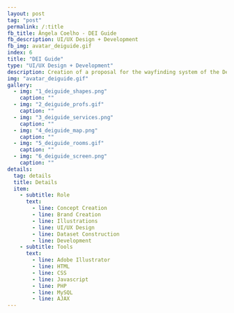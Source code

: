 ```yaml
---
layout: post
tag: "post"
permalink: /:title
fb_title: Ângela Coelho - DEI Guide
fb_description: UI/UX Design + Development
fb_img: avatar_deiguide.gif
index: 6
title: "DEI Guide"
type: "UI/UX Design + Development"
description: Creation of a proposal for the wayfinding system of the Department of Informatics Engineering (DEI) at the University of Coimbra, Portugal. The system presented the teacher’s bureaus and the way to get there, the different services available inside the department and the path to every room of the building. This academic project was developed in group and consisted in finding the better solution to accurately communicate the information needed by the user as quickly as possible. Thus, the approach followed was to associate each one of the main places to a different shape with a specific colour and concentrate all the communication basis in these elementary shapes.
img: "avatar_deiguide.gif"
gallery:
  - img: "1_deiguide_shapes.png"
    caption: ""
  - img: "2_deiguide_profs.gif"
    caption: ""
  - img: "3_deiguide_services.png"
    caption: ""
  - img: "4_deiguide_map.png"
    caption: ""
  - img: "5_deiguide_rooms.gif"
    caption: ""
  - img: "6_deiguide_screen.png"
    caption: ""
details:
  tag: details
  title: Details
  item:
    - subtitle: Role
      text:
        - line: Concept Creation
        - line: Brand Creation
        - line: Illustrations
        - line: UI/UX Design
        - line: Dataset Construction
        - line: Development
    - subtitle: Tools
      text:
        - line: Adobe Illustrator
        - line: HTML
        - line: CSS
        - line: Javascript
        - line: PHP
        - line: MySQL
        - line: AJAX
---
```

